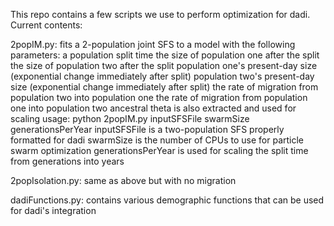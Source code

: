 This repo contains a few scripts we use to perform optimization for dadi. Current contents:

2popIM.py: fits a 2-population joint SFS to a model with the following parameters:
	a population split time
	the size of population one after the split
	the size of population two after the split
	population one's present-day size (exponential change immediately after split)
	population two's present-day size (exponential change immediately after split)
	the rate of migration from population two into population one
	the rate of migration from population one into population two
	ancestral theta is also extracted and used for scaling
	usage: python 2popIM.py inputSFSFile swarmSize generationsPerYear
		inputSFSFile is a two-population SFS properly formatted for dadi
		swarmSize is the number of CPUs to use for particle swarm optimization
		generationsPerYear is used for scaling the split time from generations into years

2popIsolation.py: same as above but with no migration

dadiFunctions.py: contains various demographic functions that can be used for dadi's integration
